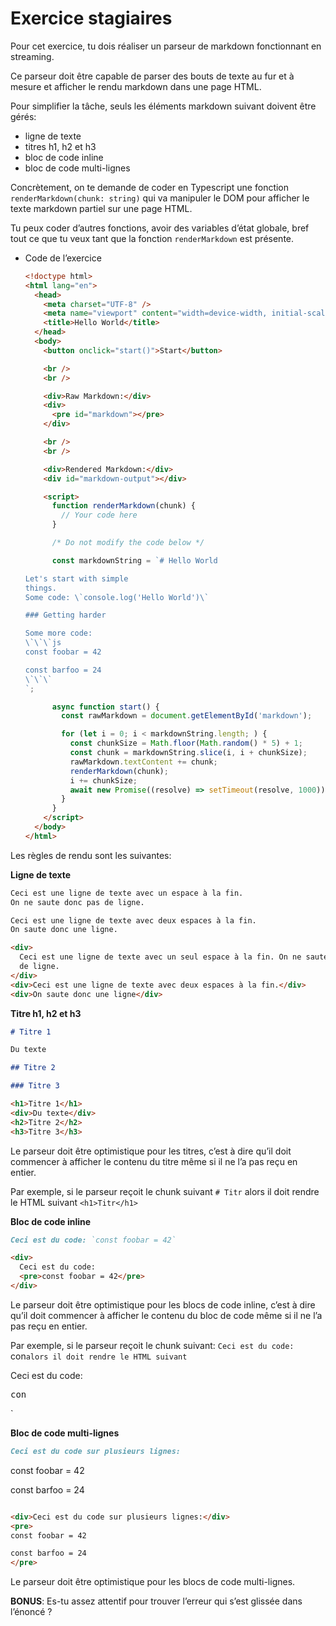 # Exercice stagiaires

Pour cet exercice, tu dois réaliser un parseur de markdown fonctionnant en streaming.

Ce parseur doit être capable de parser des bouts de texte au fur et à mesure et afficher le rendu markdown dans une page HTML.

Pour simplifier la tâche, seuls les éléments markdown suivant doivent être gérés:

- ligne de texte
- titres h1, h2 et h3
- bloc de code inline
- bloc de code multi-lignes

Concrètement, on te demande de coder en Typescript une fonction `renderMarkdown(chunk: string)` qui va manipuler le DOM pour afficher le texte markdown partiel sur une page HTML.

Tu peux coder d’autres fonctions, avoir des variables d’état globale, bref tout ce que tu veux tant que la fonction `renderMarkdown` est présente.

- Code de l’exercice

  ```html
  <!doctype html>
  <html lang="en">
    <head>
      <meta charset="UTF-8" />
      <meta name="viewport" content="width=device-width, initial-scale=1.0" />
      <title>Hello World</title>
    </head>
    <body>
      <button onclick="start()">Start</button>

      <br />
      <br />

      <div>Raw Markdown:</div>
      <div>
        <pre id="markdown"></pre>
      </div>

      <br />
      <br />

      <div>Rendered Markdown:</div>
      <div id="markdown-output"></div>

      <script>
        function renderMarkdown(chunk) {
          // Your code here
        }

        /* Do not modify the code below */

        const markdownString = `# Hello World
  
  Let's start with simple
  things.  
  Some code: \`console.log('Hello World')\`
  
  ### Getting harder
  
  Some more code:
  \`\`\`js
  const foobar = 42
  
  const barfoo = 24
  \`\`\`
  `;

        async function start() {
          const rawMarkdown = document.getElementById('markdown');

          for (let i = 0; i < markdownString.length; ) {
            const chunkSize = Math.floor(Math.random() * 5) + 1;
            const chunk = markdownString.slice(i, i + chunkSize);
            rawMarkdown.textContent += chunk;
            renderMarkdown(chunk);
            i += chunkSize;
            await new Promise((resolve) => setTimeout(resolve, 1000));
          }
        }
      </script>
    </body>
  </html>
  ```

Les règles de rendu sont les suivantes:

**Ligne de texte**

```markdown
Ceci est une ligne de texte avec un espace à la fin.
On ne saute donc pas de ligne.

Ceci est une ligne de texte avec deux espaces à la fin.  
On saute donc une ligne.
```

```html
<div>
  Ceci est une ligne de texte avec un seul espace à la fin. On ne saute donc pas
  de ligne.
</div>
<div>Ceci est une ligne de texte avec deux espaces à la fin.</div>
<div>On saute donc une ligne</div>
```

**Titre h1, h2 et h3**

```markdown
# Titre 1

Du texte

## Titre 2

### Titre 3
```

```html
<h1>Titre 1</h1>
<div>Du texte</div>
<h2>Titre 2</h2>
<h3>Titre 3</h3>
```

Le parseur doit être optimistique pour les titres, c’est à dire qu’il doit commencer à afficher le contenu du titre même si il ne l’a pas reçu en entier.

Par exemple, si le parseur reçoit le chunk suivant `# Titr` alors il doit rendre le HTML suivant `<h1>Titr</h1>`

**Bloc de code inline**

```markdown
Ceci est du code: `const foobar = 42`
```

```html
<div>
  Ceci est du code:
  <pre>const foobar = 42</pre>
</div>
```

Le parseur doit être optimistique pour les blocs de code inline, c’est à dire qu’il doit commencer à afficher le contenu du bloc de code même si il ne l’a pas reçu en entier.

Par exemple, si le parseur reçoit le chunk suivant: `Ceci est du code: `con`alors il doit rendre le HTML suivant`<div>Ceci est du code: <pre>con</pre></div>`

**Bloc de code multi-lignes**

```markdown
Ceci est du code sur plusieurs lignes:
```

const foobar = 42

const barfoo = 24

```

```

```html
<div>Ceci est du code sur plusieurs lignes:</div>
<pre>
const foobar = 42

const barfoo = 24
</pre>
```

Le parseur doit être optimistique pour les blocs de code multi-lignes.

**BONUS**: Es-tu assez attentif pour trouver l’erreur qui s’est glissée dans l’énoncé ?
